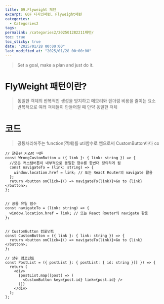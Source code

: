 ```yaml
---
title: 09.Flyweight 패턴
excerpt: GOF 디자인패턴, Flyweight패턴
categories:
  - Categories2
tags: 
permalink: /categories2/202501282211패턴/
toc: true
toc_sticky: true
date: "2025/01/28 00:00:00"
last_modified_at: "2025/01/28 00:00:00"
---
```

> Set a goal, make a plan and just do it.

# FlyWeight 패턴이란?
> 동일한 객체의 반복적인 생성을 방지하고 메모리와 렌더링 비용을 줄이는 요소
> 반복적으로 여러 객체들이 만들어질 때 만약 동일한 객체



# 코드
> 공통처리해주는 function(객체)를 util함수로 뺌으로써 CustomButton마다 co

```tsx
// 잘못된 커스텀 버튼
const WrongCustomButton = ({ link }: { link: string }) => {
  //모든 커스텀버튼이 내부적으로 동일한 함수를 한번더 정의하게 됨
  const navigateTo = (link: string) => {
    window.location.href = link; // 또는 React Router의 navigate 활용
  };  
  return <button onClick={() => navigateTo(link)}>Go to {link}</button>;
};


// 공통 유틸 함수
const navigateTo = (link: string) => {
  window.location.href = link; // 또는 React Router의 navigate 활용
};


// CustomButton 컴포넌트
const CustomButton = ({ link }: { link: string }) => {
  return <button onClick={() => navigateTo(link)}>Go to {link}</button>;
};

// 상위 컴포넌트
const PostList = ({ postList }: { postList: { id: string }[] }) => {
  return (
    <div>
      {postList.map((post) => (
        <CustomButton key={post.id} link={post.id} />
      ))}
    </div>
  );
};


```